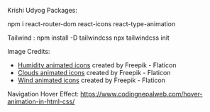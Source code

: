 Krishi Udyog
Packages:

npm i react-router-dom react-icons react-type-animation

Tailwind : npm install -D tailwindcss
npx tailwindcss init

Image Credits:

- [Humidity animated icons](https://www.flaticon.com/free-animated-icons/humidity) created by Freepik - Flaticon
- [Clouds animated icons](https://www.flaticon.com/free-animated-icons/clouds) created by Freepik - Flaticon
- [Wind animated icons](https://www.flaticon.com/free-animated-icons/wind) created by Freepik - Flaticon

Navigation Hover Effect:
https://www.codingnepalweb.com/hover-animation-in-html-css/
